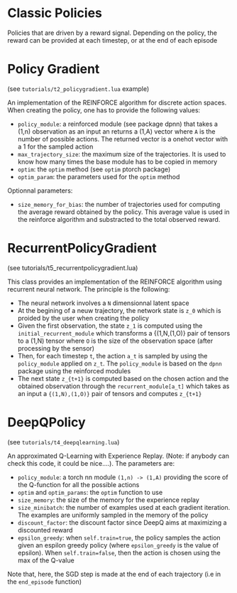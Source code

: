 # Classic Policies

Policies that are driven by a reward signal. Depending on the policy, the reward can be provided at each timestep, or at the end of each episode

# Policy Gradient
 (see `tutorials/t2_policygradient.lua` example)

An implementation of the REINFORCE algorithm for discrete action spaces. When creating the policy, one has to provide the following values:
* `policy_module`: a reinforced module (see package dpnn) that takes a (1,n) observation as an input an returns a (1,A) vector where `A` is the number of possible actions. The returned vector is a onehot vector with a 1 for the sampled action
* `max_trajectory_size`: the maximum size of the trajectories. It is used to know how many times the base module has to be copied in memory
* `optim`: the `optim` method (see `optim` ptorch package)
* `optim_param`: the parameters used for the `optim` method

Optionnal parameters:
* `size_memory_for_bias`: the number of trajectories used for computing the average reward obtained by the policy. This average value is used in the reinforce algorithm and substracted to the total observed reward.

# RecurrentPolicyGradient
(see tutorials/t5_recurrentpolicygradient.lua)

This class provides an implementation of the REINFORCE algorithm using recurrent neural network. The principle is the following:
* The neural network involves a `N` dimensionnal latent space
* At the begining of a neuw trajectory, the network state is `z_0` which is proided by the user when creating the policy
* Given the first observation, the state `z_1` is computed using the `initial_recurrent_module` which transforms a {(1,N,(1,O)} pair of tensors to a (1,N) tensor where `O` is the size of the observation space (after processing by the sensor)
* Then, for each timestep `t`, the action `a_t` is sampled by using the `policy_module` applied on `z_t`. The `policy_module` is based on the `dpnn` package using the reinforced modules
* The next state `z_{t+1}` is computed based on the chosen action and the obtained observation through the `recurrent_module[a_t]` which takes as an input a `{(1,N),(1,O)}` pair of tensors and computes `z_{t+1}`


# DeepQPolicy
 (see `tutorials/t4_deepqlearning.lua`)

An approximated Q-Learning with Experience Replay. (Note: if anybody can check this code, it could be nice....). The parameters are:
* `policy_module`: a torch nn module  `(1,n) -> (1,A)` providing the score of the Q-function for all the possible actions
* `optim` and `optim_params`: the `optim` function to use
* `size_memory`: the size of the memory for the experience replay
* `size_minibatch`: the number of examples used at each gradient iteration. The examples are uniformly sampled in the memory of the policy
* `discount_factor`: the discount factor since DeepQ aims at maximizing a discounted reward
* `epsilon_greedy`: when `self.train=true`, the policy samples the action given an espilon greedy policy (where `epsilon_greedy` is the value of epsilon). When `self.train=false`, then the action is chosen using the max of the Q-value

Note that, here, the SGD step is made at the end of each trajectory (i.e in the `end_episode` function) 
